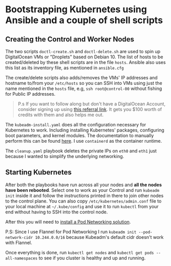 # Bootstrapping Kubernetes using Ansible and a couple of shell scripts

## Creating the Control and Worker Nodes
The two scripts `doctl-create.sh` and `doctl-delete.sh` are used to spin up
DigitalOcean VMs or "Droplets" based on Debian 10. The list of hosts to be
created/deleted by these shell scripts are in the file `hosts`. Ansible also uses this list as its inventory file, as mentioned in `ansible.cfg`

The create/delete scripts also adds/removes the VMs' IP addresses and hostname
to/from your `/etc/hosts` so you can SSH into VMs using just the name mentioned in the `hosts` file, e.g, `ssh root@control-00` without fishing for Public IP addresses.

> P.s If you want to follow along but don't have a DigitalOcean Account, consider signing up using [this referral link](https://m.do.co/c/35defe80a576). It gets you $100 worth of credits with them and also helps me out.

The `kubeadm-install.yaml` does all the configuration necessary for Kubernetes
to work. Including installing Kubernetes' packages, configuring boot parameters,
and kernel modules. The documentation to manually perform this can be found [here](https://kubernetes.io/docs/setup/production-environment/tools/kubeadm/install-kubeadm/). I use `containerd` as the container runtime.

The `cleanup.yaml` playbook deletes the private IPs on `eth0` and `eth1` just
because I wanted to simplify the underlying networking.

## Starting Kubernetes
After both the playbooks have run across all your nodes and **all the nodes have
been rebooted**. Select one to work as your Control and run `kubeadm init`
inside it and follow the instructions printed in there to join other nodes to
the control plane. You can also copy `/etc/kubernetes/admin.conf` file to your
local machine at `~/.kube/config` and use it to run `kubectl` from your end
without having to SSH into the control node.

After this you will need to [install a Pod Networking
solution](https://kubernetes.io/docs/concepts/cluster-administration/networking/).

P.S: Since I use Flannel for Pod Networking I run `kubeadm init
--pod-network-cidr 10.244.0.0/16` because Kubeadm's default cidr doesn't work
with Flannel.

Once everything is done, run `kubectl get nodes` and `kubectl get pods --all-namespaces` to see if you cluster is healthy and up and running.
